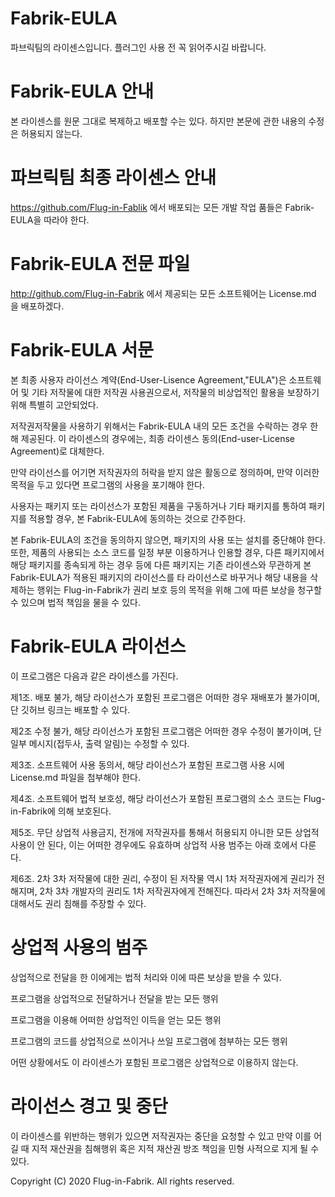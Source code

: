 
# Fabrik-EULA
파브릭팀의 라이센스입니다. 플러그인 사용 전 꼭 읽어주시길 바랍니다.

# Fabrik-EULA 안내

본 라이센스를 원문 그대로 복제하고 배포할 수는 있다. 하지만 본문에 관한 내용의 수정은 허용되지 않는다.

# 파브릭팀 최종 라이센스 안내

https://github.com/Flug-in-Fablik 에서 배포되는 모든 개발 작업 품들은 Fabrik-EULA을 따라야 한다.

# Fabrik-EULA 전문 파일

http://github.com/Flug-in-Fabrik 에서 제공되는 모든 소프트웨어는 License.md 을 배포하겠다.

# Fabrik-EULA 서문

본 최종 사용자 라이선스 계약(End-User-Lisence Agreement,"EULA")은 소프트웨어 및 기타 저작물에 대한 저작권 사용권으로서, 저작물의 비상업적인 활용을 보장하기 위해 특별히 고안되었다.

저작권저작물을 사용하기 위해서는 Fabrik-EULA 내의 모든 조건을 수락하는 경우 한해 제공된다. 이 라이센스의 경우에는, 최종 라이센스 동의(End-user-License Agreement)로 대체한다.

만약 라이선스를 어기면 저작권자의 허락을 받지 않은 활동으로 정의하며, 만약 이러한 목적을 두고 있다면 프로그램의 사용을 포기해야 한다.

사용자는 패키지 또는 라이선스가 포함된 제품을 구동하거나 기타 패키지를 통하여 패키지를 적용할 경우, 본 Fabrik-EULA에 동의하는 것으로 간주한다.

본 Fabrik-EULA의 조건을 동의하지 않으면, 패키지의 사용 또는 설치를 중단해야 한다. 또한, 제품의 사용되는 소스 코드를 일정 부분 이용하거나 인용할 경우, 다른 패키지에서 해당 패키지를 종속되게 하는 경우 등에 다른 패키지는 기존 라이센스와 무관하게 본 Fabrik-EULA가 적용된 패키지의 라이선스를 타 라이선스로 바꾸거나 해당 내용을 삭제하는 행위는 Flug-in-Fabrik가 권리 보호 등의 목적을 위해 그에 따른 보상을 청구할 수 있으며 법적 책임을 물을 수 있다.

# Fabrik-EULA 라이선스

이 프로그램은 다음과 같은 라이센스를 가진다.


제1조. 배포 불가, 해당 라이선스가 포함된 프로그램은 어떠한 경우 재배포가 불가이며, 단 깃허브 링크는 배포할 수 있다.

제2조 수정 불가, 해당 라이선스가 포함된 프로그램은 어떠한 경우 수정이 불가이며, 단 일부 메시지(접두사, 출력 알림)는 수정할 수 있다.

제3조. 소프트웨어 사용 동의서, 해당 라이선스가 포함된 프로그램 사용 시에 License.md 파일을 첨부해야 한다.

제4조. 소프트웨어 법적 보호성, 해당 라이선스가 포함된 프로그램의 소스 코드는 Flug-in-Fabrik에 의해 보호된다.

제5조. 무단 상업적 사용금지, 전개에 저작권자를 통해서 허용되지 아니한 모든 상업적 사용이 안 된다, 이는 어떠한 경우에도 유효하며 상업적 사용 범주는 아래 호에서 다룬다.

제6조. 2차 3차 저작물에 대한 권리, 수정이 된 저작물 역시 1차 저작권자에게 권리가 전해지며, 2차 3차 개발자의 권리도 1차 저작권자에게 전해진다. 따라서 2차 3차 저작물에 대해서도 권리 침해를 주장할 수 있다.

# 상업적 사용의 범주

상업적으로 전달을 한 이에게는 법적 처리와 이에 따른 보상을 받을 수 있다.

프로그램을 상업적으로 전달하거나 전달을 받는 모든 행위

프로그램을 이용해 어떠한 상업적인 이득을 얻는 모든 행위

프로그램의 코드를 상업적으로 쓰이거나 쓰일 프로그램에 첨부하는 모든 행위


어떤 상황에서도 이 라이센스가 포함된 프로그램은 상업적으로 이용하지 않는다.

# 라이선스 경고 및 중단

이 라이센스를 위반하는 행위가 있으면 저작권자는 중단을 요청할 수 있고 만약 이를 어길 때 지적 재산권을 침해행위 혹은 지적 재산권 방조 책임을 민형 사적으로 지게 될 수 있다.

Copyright (C) 2020 Flug-in-Fabrik. All rights reserved.
